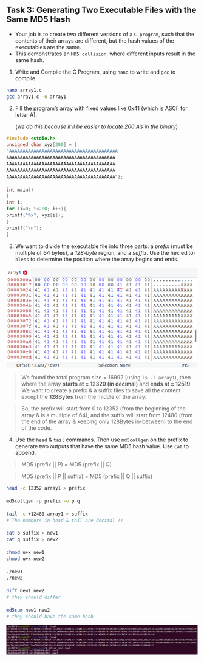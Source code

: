 ## Task 3: Generating Two Executable Files with the Same MD5 Hash

- Your job is to create two different versions of a `C program`, such that the contents of their arrays are different, but the hash values of the executables are the same.
- This demonstrates an `MD5 collision`, where different inputs result in the same hash.

1. Write and Compile the C Program, using `nano` to write and `gcc` to compile.
```bash
nano array1.c
gcc array1.c -o array1
```

2. Fill the program’s array with fixed values like 0x41 (which is ASCII for letter A).

    (*we do this because it'll be easier to locate 200 A’s in the binary*)
```c
#include <stdio.h>
unsigned char xyz[200] = {
"AAAAAAAAAAAAAAAAAAAAAAAAAAAAAAAAAAAAAAAA
AAAAAAAAAAAAAAAAAAAAAAAAAAAAAAAAAAAAAAAA
AAAAAAAAAAAAAAAAAAAAAAAAAAAAAAAAAAAAAAAA
AAAAAAAAAAAAAAAAAAAAAAAAAAAAAAAAAAAAAAAA
AAAAAAAAAAAAAAAAAAAAAAAAAAAAAAAAAAAAAAAA"};

int main()
{
int i;
for (i=0; i<200; i++){
printf("%x", xyz[i]);
}
printf("\n");
}
```

3. We want to divide the executable file into three parts: a *prefix* (must be multiple of 64 bytes), a *128-byte* region, and a *suffix*. Use the hex editor `bless` to determine the position where the array begins and ends.

![Bless command output](https://github.com/moooninjune/SEED-Crypto-Lab/blob/ff93ab992f025efe9781d1648e18262bdb492e13/images/lab2-task3-bless.png)

> We found the total program size = 16992 (using `ls -l array1`),
> then where the array **starts at = 12320 (in decimal)** and **ends at = 12519**.
> We want to create a prefix & a suffix files to save all the content except the **128Bytes** from the middle of the array.

> So, the prefix will start from 0 to 12352 (from the beginning of the array & is a multiple of 64), and the suffix will start from 12480 (from the end of the array & keeping only 128Bytes in-between) to the end of the code.

4. Use the `head` & `tail` commands. Then use `md5collgen` on the prefix to generate two outputs that have the same MD5 hash value. Use `cat` to append.

> MD5 (prefix || P) = MD5 (prefix || Q)

> MD5 (prefix || P || suffix) = MD5 (prefix || Q || suffix)

```bash
head -c 12352 array1 > prefix

md5collgen -p prefix -o p q

tail -c +12480 array1 > suffix
# The numbers in head & tail are decimal !!

cat p suffix > new1
cat q suffix > new2

chmod u+x new1
chmod u+x new2

./new1
./new2

diff new1 new2
# they should differ

md5sum new1 new2
# they should have the same hash
```

![Output](https://github.com/moooninjune/SEED-Crypto-Lab/blob/37a15f4508fe12c82c8e70d0ea1cf657623fa8ee/images/lab2-task3-output.png)
